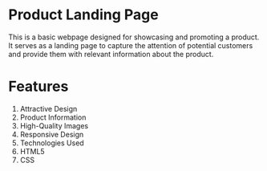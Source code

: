 # Product Landing Page

This is a basic webpage designed for showcasing and promoting a product. It serves as a landing page to capture the attention of potential customers and provide them with relevant information about the product.

# Features
1. Attractive Design
2. Product Information
3. High-Quality Images
4. Responsive Design
5. Technologies Used
6. HTML5
7. CSS

